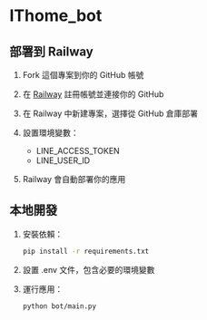 # IThome_bot

## 部署到 Railway

1. Fork 這個專案到你的 GitHub 帳號

2. 在 [Railway](https://railway.app/) 註冊帳號並連接你的 GitHub

3. 在 Railway 中新建專案，選擇從 GitHub 倉庫部署

4. 設置環境變數：
   - LINE_ACCESS_TOKEN
   - LINE_USER_ID

5. Railway 會自動部署你的應用

## 本地開發

1. 安裝依賴：
   ```bash
   pip install -r requirements.txt
   ```

2. 設置 .env 文件，包含必要的環境變數

3. 運行應用：
   ```bash
   python bot/main.py
   ```